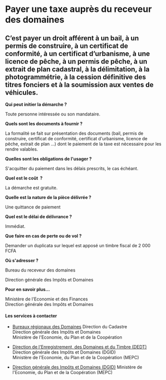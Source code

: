 # Payer une taxe auprès du receveur des domaines

C’est payer un droit afférent à un bail, à un permis de construire, à un certificat de conformité, à un certificat d’urbanisme, à une licence de pêche, à un permis de pêche, à un extrait de plan cadastral, à la délimitation, à la photogrammétrie, à la cession définitive des titres fonciers et à la soumission aux ventes de véhicules.
----------------------------------------------------------------------------------------------------------------------------------------------------------------------------------------------------------------------------------------------------------------------------------------------------------------------------------------------

**Qui peut initier la démarche ?**

Toute personne intéressée ou son mandataire.  

**Quels sont les documents à fournir ?**

La formalité se fait sur présentation des documents (bail, permis de construire, certificat de conformité, certificat d'urbanisme, licence de pêche, extrait de plan …) dont le paiement de la taxe est nécessaire pour les rendre valables.

**Quelles sont les obligations de l'usager ?**

S'acquitter du paiement dans les délais prescrits, le cas échéant.  

**Quel est le coût  ?**

La démarche est gratuite.

**Quelle est la nature de la pièce délivrée ?**

Une quittance de paiement

**Quel est le délai de délivrance ?**

Immédiat.

**Que faire en cas de perte ou de vol ?**

Demander un duplicata sur lequel est apposé un timbre fiscal de 2 000 FCFA

**Où s'adresser ?**

Bureau du receveur des domaines  

Direction générale des Impôts et Domaines

**Pour en savoir plus...**  
  
Ministère de l'Economie et des Finances  
Direction générale des Impôts et Domaines

#### Les services à contacter

*   [Bureaux régionaux des Domaines](../../../services/bureaux-regionaux-des-domaines.md) Direction du Cadastre  
    Direction générale des Impôts et Domaines  
    Ministère de l'Economie, du Plan et de la Coopération  
    
*   [Direction de l'Enregistrement, des Domaines et du Timbre (DEDT)](../../../services/direction-de-lenregistrement-des-domaines-et-du-timbre-dedt.md) Direction générale des Impôts et Domaines (DGID)  
    Ministère de l'Economie, du Plan et de la Coopération (MEPC)  
    
*   [Direction générale des Impôts et Domaines (DGID)](../../../services/direction-generale-des-impots-et-domaines-dgid.md) Ministère de l'Economie, du Plan et de la Coopération (MEPC)